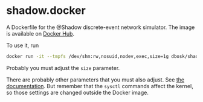 # shadow.docker

A Dockerfile for the @Shadow discrete-event network simulator. The image is 
available on [Docker Hub](https://hub.docker.com/r/dbosk/shadow).

To use it, run
```bash
docker run -it --tmpfs /dev/shm:rw,nosuid,nodev,exec,size=1g dbosk/shadow
```
Probably you must adjust the `size` parameter.

There are probably other parameters that you must also adjust. See [the 
documentation][shadow-doc]. But remember that the `sysctl` commands affect the 
kernel, so those settings are changed outside the Docker image.

[shadow-doc]: https://github.com/shadow/shadow/blob/main/docs/1.1-Shadow.md#system-configs-and-limits
